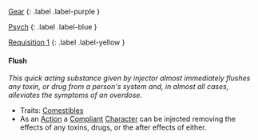 
[Gear](Game/Gear-List)
{: .label .label-purple }

[Psych](Game/Psych)
{: .label .label-blue }

[Requisition 1](Game/Deployment#Requisition)
{: .label .label-yellow }
#### Flush
*This quick acting substance given by injector almost immediately flushes any toxin, or drug from a person's system and, in almost all cases, alleviates the symptoms of an overdose.*
* Traits: [Comestibles](Game/Core/Gear#Comestibles)
* As an [Action](Game/Core/Terminology#Action) a [Compliant](Game/Core/Terminology#Compliant) [Character](Game/Core/Terminology#Character) can be injected removing the effects of any toxins, drugs, or the after effects of either.

